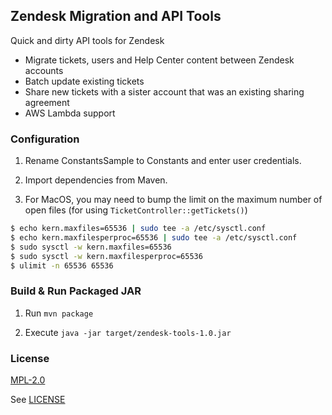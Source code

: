## Zendesk Migration and API Tools

Quick and dirty API tools for Zendesk

+ Migrate tickets, users and Help Center content between Zendesk accounts
+ Batch update existing tickets
+ Share new tickets with a sister account that was an existing sharing agreement
+ AWS Lambda support

### Configuration

1. Rename ConstantsSample to Constants and enter user credentials.

2. Import dependencies from Maven.

3. For MacOS, you may need to bump the limit on the maximum number of open files (for using `TicketController::getTickets()`)

```bash
$ echo kern.maxfiles=65536 | sudo tee -a /etc/sysctl.conf
$ echo kern.maxfilesperproc=65536 | sudo tee -a /etc/sysctl.conf
$ sudo sysctl -w kern.maxfiles=65536
$ sudo sysctl -w kern.maxfilesperproc=65536
$ ulimit -n 65536 65536
```

### Build & Run Packaged JAR

1. Run `mvn package`

2. Execute `java -jar target/zendesk-tools-1.0.jar`

### License

[MPL-2.0](https://www.mozilla.org/en-US/MPL/2.0/)

See [LICENSE](LICENSE)